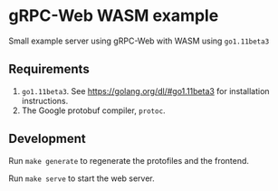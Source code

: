 # gRPC-Web WASM example
Small example server using gRPC-Web with WASM using `go1.11beta3`

## Requirements

1. `go1.11beta3`. See https://golang.org/dl/#go1.11beta3 for installation
instructions.
1. The Google protobuf compiler, `protoc`.

## Development

Run `make generate` to regenerate the protofiles and the frontend.

Run `make serve` to start the web server.
